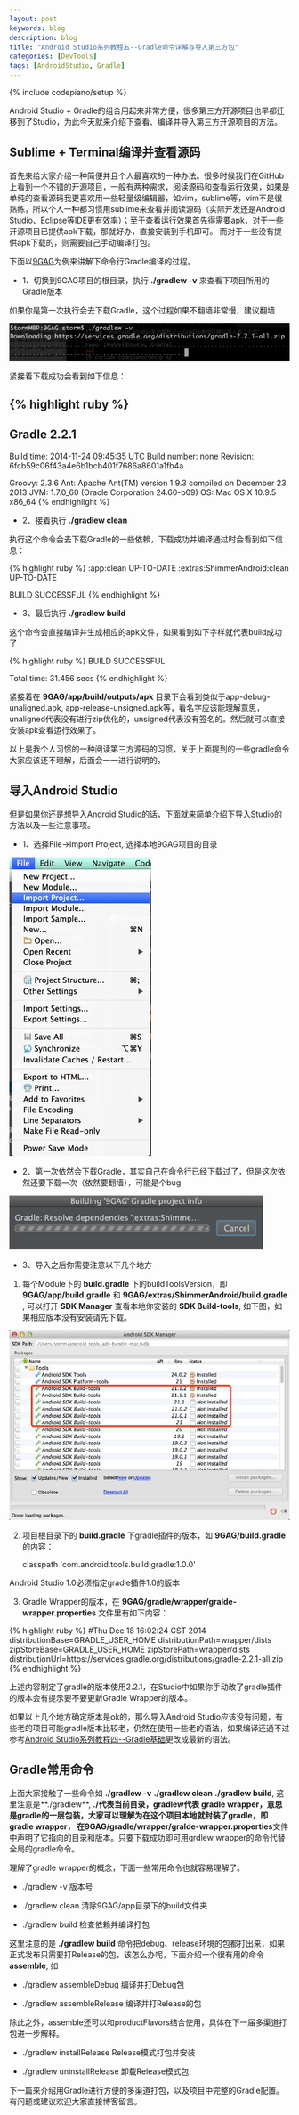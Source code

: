 ```yaml
---
layout: post
keywords: blog
description: blog
title: "Android Studio系列教程五--Gradle命令详解与导入第三方包"
categories: [DevTools]
tags: [AndroidStudio, Gradle]
---
```

{% include codepiano/setup %}

Android Studio + Gradle的组合用起来非常方便，很多第三方开源项目也早都迁移到了Studio，为此今天就来介绍下查看、编译并导入第三方开源项目的方法。

## Sublime + Terminal编译并查看源码

首先来给大家介绍一种简便并且个人最喜欢的一种办法。很多时候我们在GitHub上看到一个不错的开源项目，一般有两种需求，阅读源码和查看运行效果，如果是单纯的查看源码我更喜欢用一些轻量级编辑器，如vim，sublime等，vim不是很熟练，所以个人一种都习惯用sublime来查看并阅读源码（实际开发还是Android Studio、Eclipse等IDE更有效率）；至于查看运行效果首先得需要apk，对于一些开源项目已提供apk下载，那就好办，直接安装到手机即可。 而对于一些没有提供apk下载的，则需要自己手动编译打包。

下面以[9GAG](https://github.com/stormzhang/9GAG)为例来讲解下命令行Gradle编译的过程。

* 1、切换到9GAG项目的根目录，执行 **./gradlew -v** 来查看下项目所用的Gradle版本

如果你是第一次执行会去下载Gradle，这个过程如果不翻墙非常慢，建议翻墙

<img src="/image/gradle_download1.png" />

紧接着下载成功会看到如下信息：

{% highlight ruby %}
------------------------------------------------------------
Gradle 2.2.1
------------------------------------------------------------

Build time:   2014-11-24 09:45:35 UTC
Build number: none
Revision:     6fcb59c06f43a4e6b1bcb401f7686a8601a1fb4a

Groovy:       2.3.6
Ant:          Apache Ant(TM) version 1.9.3 compiled on December 23 2013
JVM:          1.7.0_60 (Oracle Corporation 24.60-b09)
OS:           Mac OS X 10.9.5 x86_64
{% endhighlight %}

* 2、接着执行 **./gradlew clean** 

执行这个命令会去下载Gradle的一些依赖，下载成功并编译通过时会看到如下信息：

{% highlight ruby %}
:app:clean UP-TO-DATE
:extras:ShimmerAndroid:clean UP-TO-DATE

BUILD SUCCESSFUL
{% endhighlight %}

* 3、最后执行 **./gradlew build**

这个命令会直接编译并生成相应的apk文件，如果看到如下字样就代表build成功了

{% highlight ruby %}
BUILD SUCCESSFUL

Total time: 31.456 secs
{% endhighlight %}

紧接着在 **9GAG/app/build/outputs/apk** 目录下会看到类似于app-debug-unaligned.apk, app-release-unsigned.apk等，看名字应该能理解意思，unaligned代表没有进行zip优化的，unsigned代表没有签名的。然后就可以直接安装apk查看运行效果了。

以上是我个人习惯的一种阅读第三方源码的习惯，关于上面提到的一些gradle命令大家应该还不理解，后面会一一进行说明的。

## 导入Android Studio

但是如果你还是想导入Android Studio的话，下面就来简单介绍下导入Studio的方法以及一些注意事项。

* 1、选择File->Import Project, 选择本地9GAG项目的目录

<img src="/image/studio_import1.png" />

* 2、第一次依然会下载Gradle，其实自己在命令行已经下载过了，但是这次依然还要下载一次（依然要翻墙），可能是个bug

<img src="/image/gradle_download2.png" />

* 3、导入之后你需要注意以下几个地方

1. 每个Module下的 **build.gradle** 下的buildToolsVersion，即**9GAG/app/build.gradle** 和 **9GAG/extras/ShimmerAndroid/build.gradle** , 可以打开 **SDK Manager** 查看本地你安装的 **SDK Build-tools**, 如下图，如果相应版本没有安装请先下载。

<img src="/image/build-tools.png" />

2. 项目根目录下的 **build.gradle** 下gradle插件的版本，如 **9GAG/build.gradle** 的内容：

    classpath 'com.android.tools.build:gradle:1.0.0'

Android Studio 1.0必须指定gradle插件1.0的版本

3. Gradle Wrapper的版本，在 **9GAG/gradle/wrapper/gralde-wrapper.properties** 文件里有如下内容：

{% highlight ruby %}
#Thu Dec 18 16:02:24 CST 2014
distributionBase=GRADLE_USER_HOME
distributionPath=wrapper/dists
zipStoreBase=GRADLE_USER_HOME
zipStorePath=wrapper/dists
distributionUrl=https\://services.gradle.org/distributions/gradle-2.2.1-all.zip
{% endhighlight %}

上述内容制定了gradle的版本使用2.2.1，在Studio中如果你手动改了gradle插件的版本会有提示要不要更新Gradle Wrapper的版本。

如果以上几个地方确定版本是ok的，那么导入Android Studio应该没有问题，有些老的项目可能gradle版本比较老，仍然在使用一些老的语法，如果编译还通不过参考[Android Studio系列教程四--Gradle基础](http://stormzhang.com/devtools/2014/12/18/android-studio-tutorial4/)更改成最新的语法。

## Gradle常用命令

上面大家接触了一些命令如 **./gradlew -v** **./gradlew clean** **./gradlew build**, 这里注意是**./gradlew**, **./**代表当前目录，**gradlew**代表 gradle wrapper，意思是gradle的一层包装，大家可以理解为在这个项目本地就封装了gradle，即gradle wrapper， 在**9GAG/gradle/wrapper/gralde-wrapper.properties**文件中声明了它指向的目录和版本。只要下载成功即可用grdlew wrapper的命令代替全局的gradle命令。

理解了gradle wrapper的概念，下面一些常用命令也就容易理解了。

* ./gradlew -v 版本号

* ./gradlew clean 清除9GAG/app目录下的build文件夹

* ./gradlew build 检查依赖并编译打包

这里注意的是 **./gradlew build** 命令把debug、release环境的包都打出来，如果正式发布只需要打Release的包，该怎么办呢，下面介绍一个很有用的命令 **assemble<Build Type Name>**, 如

* ./gradlew assembleDebug 编译并打Debug包

* ./gradlew assembleRelease 编译并打Release的包

除此之外，assemble还可以和productFlavors结合使用，具体在下一届多渠道打包进一步解释。

* ./gradlew installRelease Release模式打包并安装

* ./gradlew uninstallRelease 卸载Release模式包

下一篇来介绍用Gradle进行方便的多渠道打包，以及项目中完整的Gradle配置。有问题或建议欢迎大家直接博客留言。


